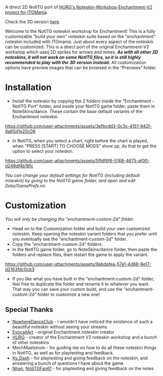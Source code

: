 A direct 2D NotITG port of [HURG's Noteskin-Workshop-Enchantment-V2 project for ITGMania](https://github.com/HURG-IIDX/Noteskin-Workshop-Enchantment-V2/tree/main).

Check the 3D version [here](https://github.com/PoRa-dayo/NotITG-Enchantment-Noteskin-Workshop).

Welcome to the NotITG noteskin workshop for Enchantment! This is a fully customizable "build your own" noteskin suite based on the "enchantment" noteskin included with ITGmania. Just about every aspect of the noteskin can be customized. This is a direct port of the original Enchantment-V2 workshop which uses 2D sprites for arrows and mines. ***As with all other 2D noteskins, it will not work on some NotITG files, so it is still highly recommended to play with the 3D version instead.*** All customization options have preview images that can be browsed in the "Previews" folder.

# Installation
- Install the noteskin by copying the 2 folders inside the "Enchantment - NotITG Port" folder, and inside your NotITG game folder, paste them in NoteSkins/dance. These contain the base default variants of the Enchantment noteskin.

https://github.com/user-attachments/assets/3efbcdd3-0c3c-4151-942f-9a65d1e20c06



- In NotITG, when you select a chart, right before the chart is played, when "PRESS [START] TO CHOOSE MODS" show up, do that to get the option to select your noteskin.

https://github.com/user-attachments/assets/5ffdf6f6-5168-4675-af00-d249df4b18fc



*You can change your default settings for NotITG (including default noteskin) by going to the NotITG game folder, and open and edit Data/GamePrefs.ini.*

# Customization
*You will only be changing the "enchantment-custom-2d" folder.*

- Head on to the Customization folder and build your own customized noteskin. Keep opening the noteskin variant folders that you prefer until you eventually see the "enchantment-custom-2d" folder.
- Copy the "enchantment-custom-2d" folders.
- In the NotITG game folder, go to NoteSkins/dance folder, then paste the folders and replace files, then restart the game to apply the variant.

https://github.com/user-attachments/assets/9abdafea-57a1-4d88-9e17-d2163fdc0cb3




- If you like what you have built in the "enchantment-custom-2d" folder, feel free to duplicate the folder and rename it to whatever you want. That way you can save your custom build, and use the "enchantment-custom-2d" folder to customize a new one!

## Special Thanks
- [NowhereDanceClub](https://www.twitch.tv/nowheredanceclub) - I wouldn't have noticed the existence of such a beautiful noteskin without seeing your streams.
- [EvocaitArt](https://x.com/EvocaitArt) - original Enchantment noteskin creator
- [HURG](https://github.com/HURG-IIDX) - creator of the Enchantment V2 noteskin workshop and a bunch of other noteskins
- MechMaelstrom - for guiding me on how to do all these noteskin things in NotITG, as well as for playtesting and feedback.
- [Ky_Dash](https://www.youtube.com/@Ky_Dash) - for playtesting and giving feedback on the noteskin, and answering a bunch of questions I have about the game.
- [Nhan](https://www.youtube.com/@StepNhan), [NotITGFan61](https://www.youtube.com/@notitgfan61) - for playtesting and giving feedback on the notes






